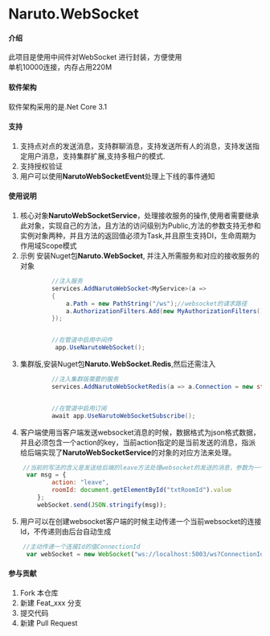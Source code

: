 # Naruto.WebSocket

#### 介绍
此项目是使用中间件对WebSocket 进行封装，方便使用
<br>单机10000连接，内存占用220M
#### 软件架构
软件架构采用的是.Net Core 3.1
#### 支持
1. 支持点对点的发送消息，支持群聊消息，支持发送所有人的消息，支持发送指定用户消息，支持集群扩展,支持多租户的模式.
2. 支持授权验证
3. 用户可以使用<b>NarutoWebSocketEvent</b>处理上下线的事件通知

#### 使用说明
1. 核心对象<b>NarutoWebSocketService</b>，处理接收服务的操作,使用者需要继承此对象，实现自己的方法，且方法的访问级别为Public,方法的参数支持无参和实例对象两种，并且方法的返回值必须为Task,并且原生支持DI，生命周期为作用域Scope模式
2. 示例 安装Nuget包<b>Naruto.WebSocket</b>, 并注入所需服务和对应的接收服务的对象
```c#
            //注入服务
            services.AddNarutoWebSocket<MyService>(a =>
            {
                a.Path = new PathString("/ws");//websocket的请求路径
                a.AuthorizationFilters.Add(new MyAuthorizationFilters());//追加websocket连接的授权信息
            });


            //在管道中启用中间件
             app.UseNarutoWebSocket();
```
3. 集群版,安装Nuget包<b>Naruto.WebSocket.Redis</b>,然后还需注入
```c#
            //注入集群版需要的服务
            services.AddNarutoWebSocketRedis(a => a.Connection = new string[] { "127.0.0.1:6379" });


            //在管道中启用订阅
            await app.UseNarutoWebSocketSubscribe();

```
4. 客户端使用当客户端发送websocket消息的时候，数据格式为json格式数据，并且必须包含一个action的key，当前action指定的是当前发送的消息，指派给后端实现了<b>NarutoWebSocketService</b>的对象的对应方法来处理。
``` javascript
    //当前的写法的含义是发送给后端的leave方法处理websocket的发送的消息，参数为一个对象中包含的属性为roomId
     var msg = {
            action: "leave",
            roomId: document.getElementById("txtRoomId").value
        };
        webSocket.send(JSON.stringify(msg));
```
5. 用户可以在创建websocket客户端的时候主动传递一个当前websocket的连接Id，不传递则由后台自动生成
```javascript
    //主动传递一个连接Id的值ConnectionId
     var webSocket = new WebSocket("ws://localhost:5003/ws?ConnectionId=12345678");
```
#### 参与贡献

1.  Fork 本仓库
2.  新建 Feat_xxx 分支
3.  提交代码
4.  新建 Pull Request